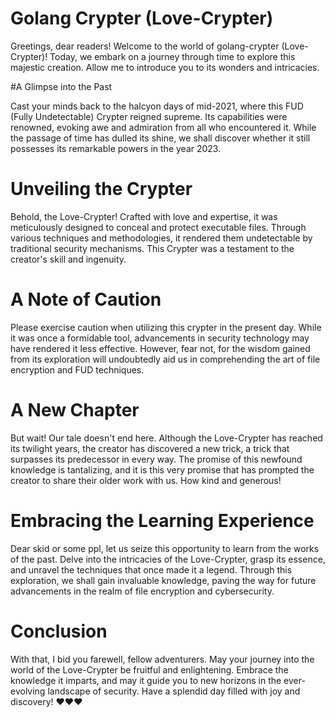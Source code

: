 # Golang Crypter (Love-Crypter)

Greetings, dear readers! Welcome to the world of golang-crypter (Love-Crypter)! Today, we embark on a journey through time to explore this majestic creation. Allow me to introduce you to its wonders and intricacies.

#A Glimpse into the Past

Cast your minds back to the halcyon days of mid-2021, where this FUD (Fully Undetectable) Crypter reigned supreme. Its capabilities were renowned, evoking awe and admiration from all who encountered it. While the passage of time has dulled its shine, we shall discover whether it still possesses its remarkable powers in the year 2023.

# Unveiling the Crypter

Behold, the Love-Crypter! Crafted with love and expertise, it was meticulously designed to conceal and protect executable files. Through various techniques and methodologies, it rendered them undetectable by traditional security mechanisms. This Crypter was a testament to the creator's skill and ingenuity.

# A Note of Caution

Please exercise caution when utilizing this crypter in the present day. While it was once a formidable tool, advancements in security technology may have rendered it less effective. However, fear not, for the wisdom gained from its exploration will undoubtedly aid us in comprehending the art of file encryption and FUD techniques.

# A New Chapter

But wait! Our tale doesn't end here. Although the Love-Crypter has reached its twilight years, the creator has discovered a new trick, a trick that surpasses its predecessor in every way. The promise of this newfound knowledge is tantalizing, and it is this very promise that has prompted the creator to share their older work with us. How kind and generous!

# Embracing the Learning Experience

Dear skid or some ppl, let us seize this opportunity to learn from the works of the past. Delve into the intricacies of the Love-Crypter, grasp its essence, and unravel the techniques that once made it a legend. Through this exploration, we shall gain invaluable knowledge, paving the way for future advancements in the realm of file encryption and cybersecurity.

# Conclusion

With that, I bid you farewell, fellow adventurers. May your journey into the world of the Love-Crypter be fruitful and enlightening. Embrace the knowledge it imparts, and may it guide you to new horizons in the ever-evolving landscape of security. Have a splendid day filled with joy and discovery! ❤️❤️❤️
